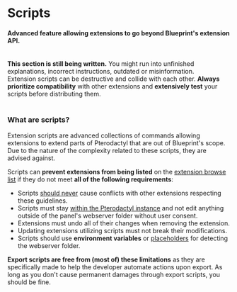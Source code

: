 # Scripts
<h4 class="fw-light">Advanced feature allowing extensions to go beyond Blueprint's extension API.</h4><br/>

<div class="alert mt-2 rounded-4 border" role="alert">
  <i class="bi bi-pin-angle-fill mb-1" style="font-size:23px; float: left;"></i>
  <div class="ps-3 ms-3"><b>This section is still being written.</b> You might run into unfinished explanations, incorrect instructions, outdated or misinformation.</div>
</div>
<div class="alert alert-danger mt-2 rounded-4" role="alert">
  <i class="bi bi-ban mt-1" style="font-size:23px; float: left;"></i>
  <div class="ps-3 ms-3">Extension scripts can be destructive and collide with each other. <b>Always prioritize compatibility</b> with other extensions and <b>extensively test</b> your scripts before distributing them.</div>
</div><br/>

### **What are scripts?**
Extension scripts are advanced collections of commands allowing extensions to extend parts of Pterodactyl that are out of Blueprint's scope. Due to the nature of the complexity related to these scripts, they are advised against.

Scripts can **prevent extensions from being listed** on the [extension browse list](../browse) if they do not meet **all of the following requirements**:
- Scripts <u>should never</u> cause conflicts with other extensions respecting these guidelines.
- Scripts must stay <u>within the Pterodactyl instance</u> and not edit anything outside of the panel's webserver folder without user consent.
- Extensions must undo all of their changes when removing the extension.
- Updating extensions utilizing scripts must not break their modifications.
- Scripts should use **environment variables** or [placeholders](?page=documentation/placeholders) for detecting the webserver folder.

**Export scripts are free from (most of) these limitations** as they are specifically made to help the developer automate actions upon export. As long as you don't cause permanent damages through export scripts, you should be fine.